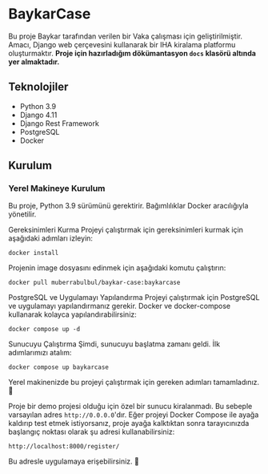 # BaykarCase
Bu proje Baykar tarafından verilen bir Vaka çalışması için geliştirilmiştir. Amacı, Django web çerçevesini kullanarak bir IHA kiralama platformu oluşturmaktır. **Proje için hazırladığım dökümantasyon `docs` klasörü altında yer almaktadır.**

## Teknolojiler
* Python 3.9
* Django 4.11
* Django Rest Framework
* PostgreSQL
* Docker

## Kurulum

### Yerel Makineye Kurulum
Bu proje, Python 3.9 sürümünü gerektirir. Bağımlılıklar Docker aracılığıyla yönetilir.

Gereksinimleri Kurma
Projeyi çalıştırmak için gereksinimleri kurmak için aşağıdaki adımları izleyin:

` docker install `

Projenin image dosyasını edinmek için aşağıdaki komutu çalıştırın:

` docker pull muberrabulbul/baykar-case:baykarcase `


PostgreSQL ve Uygulamayı Yapılandırma
Projeyi çalıştırmak için PostgreSQL ve uygulamayı yapılandırmanız gerekir. Docker ve docker-compose kullanarak kolayca yapılandırabilirsiniz:

` docker compose up -d `

Sunucuyu Çalıştırma
Şimdi, sunucuyu başlatma zamanı geldi. İlk adımlarımızı atalım:

` docker compose up baykarcase `

Yerel makinenizde bu projeyi çalıştırmak için gereken adımları tamamladınız. 🚀 

Proje bir demo projesi olduğu için özel bir sunucu kiralanmadı. Bu sebeple varsayılan adres `http://0.0.0.0`'dır. Eğer projeyi Docker Compose ile ayağa kaldırıp test etmek istiyorsanız, proje ayağa kalktıktan sonra tarayıcınızda başlangıç noktası olarak şu adresi kullanabilirsiniz: 

`http://localhost:8000/register/`

Bu adresle uygulamaya erişebilirsiniz. 🚀
